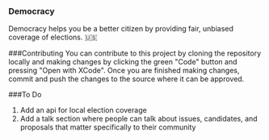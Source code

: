 ### Democracy
Democracy helps you be a better citizen by providing fair, unbiased coverage of elections. 🇺🇸

###Contributing
You can contribute to this project by cloning the repository locally and making changes by clicking the green "Code" button and pressing "Open with XCode". Once you are finished making changes, commit and push the changes to the source where it can be approved.

###To Do
   1. Add an api for local election coverage
   2. Add a talk section where people can talk about issues, candidates, and proposals that matter specifically to their community

